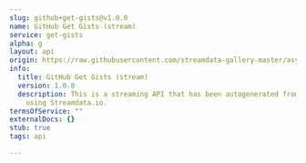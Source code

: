 ```yaml
---
slug: github+get-gists@v1.0.0
name: GitHub Get Gists (stream)
service: get-gists
alpha: g
layout: api
origin: https://raw.githubusercontent.com/streamdata-gallery-master/asyncapi/master/_listings/github/github-get-gists-stream-async.md
info:
  title: GitHub Get Gists (stream)
  version: 1.0.0
  description: This is a streaming API that has been autogenerated from the GitHub
    using Streamdata.io.
termsOfService: ""
externalDocs: {}
stub: true
tags: api

---
```


